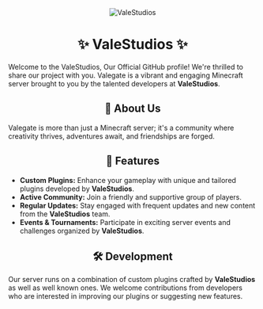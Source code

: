 <div align="center">
<img src="https://github.com/user-attachments/assets/d20c9974-50d6-4750-b619-7226a5649dd2" alt="ValeStudios"> 
</div>

<h1 align="center">✨ ValeStudios ✨</h1>

Welcome to the ValeStudios, Our Official GitHub profile! We're thrilled to share our project with you. Valegate is a vibrant and engaging Minecraft server brought to you by the talented developers at **ValeStudios**. 

<h2 align="center">🚀 About Us</h2>

Valegate is more than just a Minecraft server; it's a community where creativity thrives, adventures await, and friendships are forged. 

<h2 align="center">🌟 Features</h2>

* **Custom Plugins:** Enhance your gameplay with unique and tailored plugins developed by **ValeStudios**.
* **Active Community:** Join a friendly and supportive group of players.
* **Regular Updates:** Stay engaged with frequent updates and new content from the **ValeStudios** team.
* **Events & Tournaments:** Participate in exciting server events and challenges organized by **ValeStudios**.

<h2 align="center">🛠️ Development</h2>

Our server runs on a combination of custom plugins crafted by **ValeStudios** as well as well known ones. We welcome contributions from developers who are interested in improving our plugins or suggesting new features. 
